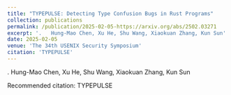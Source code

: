 ```yaml
---
title: "TYPEPULSE: Detecting Type Confusion Bugs in Rust Programs"
collection: publications
permalink: /publication/2025-02-05-https://arxiv.org/abs/2502.03271
excerpt: '.   Hung-Mao Chen, Xu He, Shu Wang, Xiaokuan Zhang, Kun Sun'
date: 2025-02-05
venue: 'The 34th USENIX Security Symposium'
citation: 'TYPEPULSE'
---
```

.   Hung-Mao Chen, Xu He, Shu Wang, Xiaokuan Zhang, Kun Sun

Recommended citation: TYPEPULSE